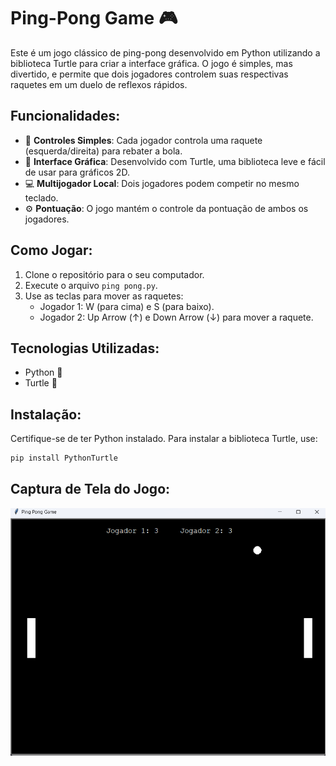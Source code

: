 # Ping-Pong Game 🎮

Este é um jogo clássico de ping-pong desenvolvido em Python utilizando a biblioteca Turtle para criar a interface gráfica. O jogo é simples, mas divertido, e permite que dois jogadores controlem suas respectivas raquetes em um duelo de reflexos rápidos.

## Funcionalidades:
- 🎯 **Controles Simples**: Cada jogador controla uma raquete (esquerda/direita) para rebater a bola.
- 🏓 **Interface Gráfica**: Desenvolvido com Turtle, uma biblioteca leve e fácil de usar para gráficos 2D.
- 💻 **Multijogador Local**: Dois jogadores podem competir no mesmo teclado.
- ⚙️ **Pontuação**: O jogo mantém o controle da pontuação de ambos os jogadores.

## Como Jogar:
1. Clone o repositório para o seu computador.
2. Execute o arquivo `ping pong.py`.
3. Use as teclas para mover as raquetes:
   - Jogador 1: W (para cima) e S (para baixo).
   - Jogador 2: Up Arrow (↑) e Down Arrow (↓) para mover a raquete.

## Tecnologias Utilizadas:
- Python 🐍
- Turtle 🐢

## Instalação:
Certifique-se de ter Python instalado. Para instalar a biblioteca Turtle, use:
```bash
pip install PythonTurtle
```
## Captura de Tela do Jogo:
![Ping-Pong Game Screenshot](./Image.png)
